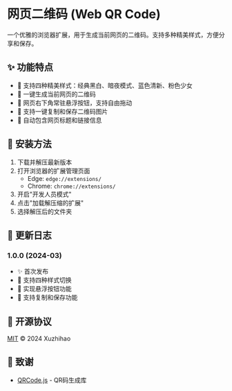 # 网页二维码 (Web QR Code)

一个优雅的浏览器扩展，用于生成当前网页的二维码。支持多种精美样式，方便分享和保存。

## ✨ 功能特点

- 🎨 支持四种精美样式：经典黑白、暗夜模式、蓝色清新、粉色少女
- 📱 一键生成当前网页的二维码
- 🔄 网页右下角常驻悬浮按钮，支持自由拖动
- 💾 支持一键复制和保存二维码图片
- 📝 自动包含网页标题和链接信息

## 🚀 安装方法

1. 下载并解压最新版本
2. 打开浏览器的扩展管理页面
   - Edge: `edge://extensions/`
   - Chrome: `chrome://extensions/`
3. 开启"开发人员模式"
4. 点击"加载解压缩的扩展"
5. 选择解压后的文件夹

## 📝 更新日志

### 1.0.0 (2024-03)
- ✨ 首次发布
- 🎨 支持四种样式切换
- 🔄 实现悬浮按钮功能
- 💾 支持复制和保存功能

## 📄 开源协议

[MIT](./LICENSE) © 2024 Xuzhihao

## 🙏 致谢

- [QRCode.js](https://github.com/davidshimjs/qrcodejs) - QR码生成库 